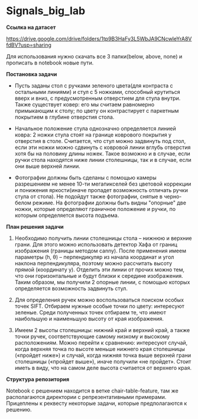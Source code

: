 # Signals_big_lab

**Ссылка на датасет**

https://drive.google.com/drive/folders/1tp9B3HaFy3L5WbJA9CNcwIeYrA8VfdBV?usp=sharing

Для использования нужно скачать все 3 папки(below, above, none) и прописать в notebook новые пути.

**Постановка задачи**
* Пусть заданы стол с ручками зеленого цвета(для контраста с остальными линиями) и стул с 5 ножками, способный крутиться вверх и вниз, с предусмотренным отверстием для стула внутри.
Также существует ковер: его мы считаем равномерно примыкающим к столу; по цвету он контрастирует с паркетным покрытием в глубине отверстия стола.
 
* Начальное положение стула однозначно определяется линией ковра: 2 ножки стула стоят на границе коврового покрытия у отверстия в столе.
Считается, что стул можно задвинуть под стол, если эти ножки можно сдвинуть с ковровой линии вглубь отверстия хотя бы на половину длины ножек. Такое возможно и в случае, если ручки стола находятся ниже линии столешницы, так и в случае, если они выше верхней линии. 
 
* Фотографии должны быть сделаны с помощью камеры разрешением не менее 10-ти мегапикселей без цветовой коррекции и понижения яркости(иначе пропадет возможность отличать ручки стула от стола). Не подойдут также фотографии, снятые в черно-белом режиме. На фотографии должны быть видны "опорные" две ножки, которые определяют граничное положение и ручки, по которым определяется высота подъема.

**План решения задачи**
1. Необходимо получить линии столешницы стола – нижнюю и верхние грани. Для этого 
можно использовать детектор Хафа от границ изображения (границы методом canny). 
После применения имеем параметры (h, θ) – перпендикуляр из начала координат и угол 
наклона перпендикуляра, поэтому можно рассчитать высоту прямой (координату y).
Отделить эти линии от прочих можно тем, что они горизонтальные и будут близки к 
середине изображения.
Таким образом, мы получили 2 опорные линии, с помощью которых определяется 
возможность задвинуть стул.

2.  Для определения ручек можно воспользоваться поиском особых точек SIFT. 
Отбираем нужные особые точки по цвету: интересуют зеленые.
Среди полученных точек отбираем те, что имеют наибольшую и наименьшую высоту от 
края изображения.

3. Имеем 2 высоты столешницы: нижний край и верхний край, а также точки ручек, 
соответствующие самому низкому и высокому расположениям.
Можно перейти к сравнению: интересуют случай, когда верхняя точка по высоте меньше
нижнего края столешницы («пройдет ниже») и случай, когда нижняя точка выше верхней 
грани столешницы («пройдет выше»), иначе получили «не пройдет».
Стоит иметь в виду, что на самом деле высота считается от верхнего края.

**Структура репозитория**

Notebook с решением находится в ветке chair-table-feature, там же располагаются директории с репрезентативными примерами.
Прицеплены к реквесту некоторые задачи, которые предполагаются к решению.
